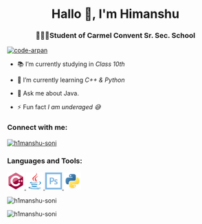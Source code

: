 <h1 align="center">Hallo 👋, I'm Himanshu</h1>
<h3 align="center">🧑🏻‍🎓Student of Carmel Convent Sr. Sec. School</h3>

<p align="left"> <a href="https://github.com/ryo-ma/github-profile-trophy"><img src="https://github-profile-trophy.vercel.app/?username=code-arpan&theme=onedark" alt="code-arpan" /></a> </p>

- 📚 I’m currently studying in *Class 10th*

- 🌱 I’m currently learning *C++ & Python*

- 💬 Ask me about Java.

- ⚡ Fun fact *I am underaged 😅*

<h3 align="left">Connect with me:</h3>
<p align="left">
<a href="https://twitter.com/Himansh03611589" target="blank"><img align="center" src="https://raw.githubusercontent.com/rahuldkjain/github-profile-readme-generator/master/src/images/icons/Social/twitter.svg" alt="h1manshu-soni" height="30" width="40" /></a>
</p>

<h3 align="left">Languages and Tools:</h3>
<p align="left"> <a href="https://www.w3schools.com/cpp/" target="_blank" rel="noreferrer"> <img src="https://raw.githubusercontent.com/devicons/devicon/master/icons/cplusplus/cplusplus-original.svg" alt="cplusplus" width="40" height="40"/> </a> <a href="https://www.java.com" target="_blank" rel="noreferrer"> <img src="https://raw.githubusercontent.com/devicons/devicon/master/icons/java/java-original.svg" alt="java" width="40" height="40"/> </a> <a href="https://www.photoshop.com/en" target="_blank" rel="noreferrer"> <img src="https://raw.githubusercontent.com/devicons/devicon/master/icons/photoshop/photoshop-line.svg" alt="photoshop" width="40" height="40"/> </a> <a href="https://www.python.org" target="_blank" rel="noreferrer"> <img src="https://raw.githubusercontent.com/devicons/devicon/master/icons/python/python-original.svg" alt="python" width="40" height="40"/> </a> </p>

<p>&nbsp;<img align="left" src="https://github-readme-stats.vercel.app/api?username=h1manshu-soni&show_icons=true&locale=en" alt="h1manshu-soni" /></p>

<p><img align="left" src="https://github-readme-streak-stats.herokuapp.com/?user=h1manshu-soni&" alt="h1manshu-soni" /></p>
